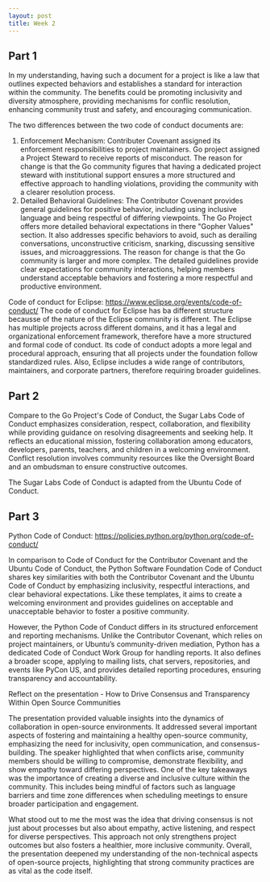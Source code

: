 ```yaml
---
layout: post
title: Week 2
---
```

## Part 1

In my understanding, having such a document for a project is like a law that outlines expected behaviors and establishes a standard for interaction within the community. The benefits could be promoting inclusivity and diversity atmosphere, providing mechanisms for conflic resolution, enhancing community trust and safety, and encouraging communication.

The two differences between the two code of conduct documents are: 
1. Enforcement Mechanism: Contributer Covenant assigned its enforcement responsibilities to project maintainers. Go project assigned a Project Steward to receive reports of misconduct. The reason for change is that the Go community figures that having a dedicated project steward with institutional support ensures a more structured and effective approach to handling violations, providing the community with a clearer resolution process.
2. Detailed Behavioral Guidelines: The Contributor Covenant provides general guidelines for positive behavior, including using inclusive language and being respectful of differing viewpoints. The Go Project offers more detailed behavioral expectations in there "Gopher Values" section. It also addresses specific behaviors to avoid, such as derailing conversations, unconstructive criticism, snarking, discussing sensitive issues, and microaggressions. The reason for change is that the Go community is larger and more complex. The detailed guidelines provide clear expectations for community interactions, helping members understand acceptable behaviors and fostering a more respectful and productive environment.

Code of conduct for Eclipse: https://www.eclipse.org/events/code-of-conduct/
The code of conduct for Eclipse has ba different structure becausse of the nature of the Eclipse community is different. The Eclipse has multiple projects across different domains, and it has a legal and organizational enforcement framework, therefore have a more structured and formal code of conduct. Its code of conduct adopts a more legal and procedural approach, ensuring that all projects under the foundation follow standardized rules. Also, Eclipse includes a wide range of contributors, maintainers, and corporate partners, therefore requiring broader guidelines.

## Part 2

Compare to the Go Project's Code of Conduct, the Sugar Labs Code of Conduct emphasizes consideration, respect, collaboration, and flexibility while providing guidance on resolving disagreements and seeking help. It reflects an educational mission, fostering collaboration among educators, developers, parents, teachers, and children in a welcoming environment. Conflict resolution involves community resources like the Oversight Board and an ombudsman to ensure constructive outcomes.

The Sugar Labs Code of Conduct is adapted from the Ubuntu Code of Conduct.

## Part 3

Python Code of Conduct: https://policies.python.org/python.org/code-of-conduct/

In comparison to Code of Conduct for the Contributor Covenant and the Ubuntu Code of Conduct, the Python Software Foundation Code of Conduct shares key similarities with both the Contributor Covenant and the Ubuntu Code of Conduct by emphasizing inclusivity, respectful interactions, and clear behavioral expectations. Like these templates, it aims to create a welcoming environment and provides guidelines on acceptable and unacceptable behavior to foster a positive community.

However, the Python Code of Conduct differs in its structured enforcement and reporting mechanisms. Unlike the Contributor Covenant, which relies on project maintainers, or Ubuntu’s community-driven mediation, Python has a dedicated Code of Conduct Work Group for handling reports. It also defines a broader scope, applying to mailing lists, chat servers, repositories, and events like PyCon US, and provides detailed reporting procedures, ensuring transparency and accountability.


Reflect on the presentation - How to Drive Consensus and Transparency Within Open Source Communities

The presentation provided valuable insights into the dynamics of collaboration in open-source environments. It addressed several important aspects of fostering and maintaining a healthy open-source community, emphasizing the need for inclusivity, open communication, and consensus-building. The speaker highlighted that when conflicts arise, community members should be willing to compromise, demonstrate flexibility, and show empathy toward differing perspectives. One of the key takeaways was the importance of creating a diverse and inclusive culture within the community. This includes being mindful of factors such as language barriers and time zone differences when scheduling meetings to ensure broader participation and engagement.

What stood out to me the most was the idea that driving consensus is not just about processes but also about empathy, active listening, and respect for diverse perspectives. This approach not only strengthens project outcomes but also fosters a healthier, more inclusive community. Overall, the presentation deepened my understanding of the non-technical aspects of open-source projects, highlighting that strong community practices are as vital as the code itself.